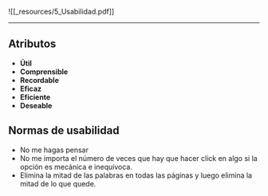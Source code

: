 

![[_resources/5_Usabilidad.pdf]]

---

## Atributos
- **Útil**
- **Comprensible**
- **Recordable**
- **Eficaz**
- **Eficiente**
- **Deseable**

## Normas de usabilidad
- No me hagas pensar
- No me importa el número de veces que hay que hacer click en algo si la opción es mecánica e inequívoca.
- Elimina la mitad de las palabras en todas las páginas y luego elimina la mitad de lo que quede.